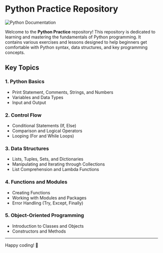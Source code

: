 # Python Practice Repository

![Python Documentation](https://docs.python.org/3/)

Welcome to the **Python Practice** repository! This repository is dedicated to learning and mastering the fundamentals of Python programming. It contains various exercises and lessons designed to help beginners get comfortable with Python syntax, data structures, and key programming concepts.


## Key Topics

### 1. Python Basics
- Print Statement, Comments, Strings, and Numbers
- Variables and Data Types
- Input and Output

### 2. Control Flow
- Conditional Statements (If, Else)
- Comparison and Logical Operators
- Looping (For and While Loops)

### 3. Data Structures
- Lists, Tuples, Sets, and Dictionaries
- Manipulating and Iterating through Collections
- List Comprehension and Lambda Functions

### 4. Functions and Modules
- Creating Functions
- Working with Modules and Packages
- Error Handling (Try, Except, Finally)

### 5. Object-Oriented Programming
- Introduction to Classes and Objects
- Constructors and Methods

---

Happy coding! 🚀

